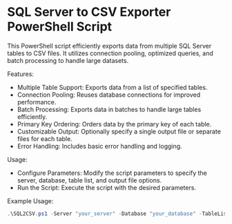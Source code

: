 # SQL Server to CSV Exporter PowerShell Script

This PowerShell script efficiently exports data from multiple SQL Server tables to CSV files. It utilizes connection pooling, optimized queries, and batch processing to handle large datasets.

Features:

- Multiple Table Support: Exports data from a list of specified tables.
- Connection Pooling: Reuses database connections for improved performance.
- Batch Processing: Exports data in batches to handle large tables efficiently.
- Primary Key Ordering: Orders data by the primary key of each table.
- Customizable Output: Optionally specify a single output file or separate files for each table.
- Error Handling: Includes basic error handling and logging.

Usage:

- Configure Parameters: Modify the script parameters to specify the server, database, table list, and output file options.
- Run the Script: Execute the script with the desired parameters.

Example Usage:
```PowerShell
.\SQL2CSV.ps1 -Server "your_server" -Database "your_database" -TableList "Table1,Table2,Table3" -OutputDirectory "c:/sql2csv_export/"
```
